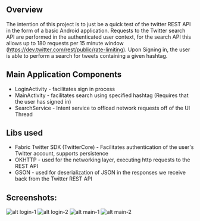 ## Overview ##
The intention of this project is to just be a quick test of the twitter REST API in the form of a basic Android application. Requests to the Twitter search API are performed in the authenticated user context, for the search API this allows up to 180 requests per 15 minute window (https://dev.twitter.com/rest/public/rate-limiting). Upon Signing in, the user is able to perform a search for tweets containing a given hashtag. 

## Main Application Components ##
* LoginActivity - facilitates sign in process
* MainActivity - facilitates search using specified hashtag (Requires that the user has signed in)
* SearchService - Intent service to offload network requests off of the UI Thread

## Libs used ##
* Fabric Twitter SDK (TwitterCore) - Facilitates authentication of the user's Twitter account, supports persistence 
* OKHTTP - used for the networking layer, executing http requests to the REST API
* GSON - used for deserialization of JSON in the responses we receive back from the Twitter REST API 

## Screenshots: ##
![alt login-1](http://i.imgur.com/UImo8tn.png?1) ![alt login-2](http://i.imgur.com/rWEqjKI.png?1) ![alt main-1](http://i.imgur.com/NTb2pAN.png?1) ![alt main-2](http://i.imgur.com/vGsvf2d.png?1) 
